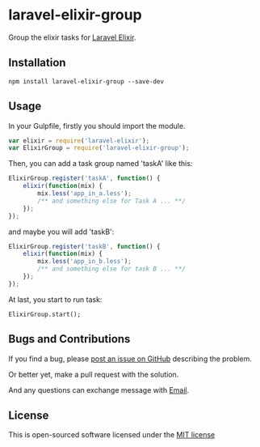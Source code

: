 # laravel-elixir-group
Group the elixir tasks for [Laravel Elixir](https://github.com/laravel/elixir).

## Installation

	npm install laravel-elixir-group --save-dev

## Usage

In your Gulpfile, firstly you should import the module.

```javascript
var elixir = require('laravel-elixir');
var ElixirGroup = require('laravel-elixir-group');
```

Then, you can add a task group named 'taskA' like this:

```javascript
ElixirGroup.register('taskA', function() {
	elixir(function(mix) {
		mix.less('app_in_a.less');
		/** and something else for Task A ... **/
	});
});
```

and maybe you will add 'taskB':

```javascript
ElixirGroup.register('taskB', function() {
	elixir(function(mix) {
		mix.less('app_in_b.less');
		/** and something else for task B ... **/
	});
});
```

At last, you start to run task:

	ElixirGroup.start();

## Bugs and Contributions

If you find a bug, please [post an issue on GitHub](https://github.com/HyanCat/laravel-elixir-group/issues) describing the problem.

Or better yet, make a pull request with the solution.

And any questions can exchange message with [Email](mailto://hyancat@live.cn).

## License

This is open-sourced software licensed under the [MIT license](http://opensource.org/licenses/MIT)